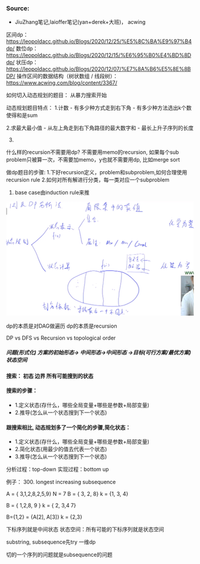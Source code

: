 ### Source:
- JiuZhang笔记,laioffer笔记(yan+derek+大班)， acwing


区间dp：https://leopoldacc.github.io/Blogs/2020/12/25/%E5%8C%BA%E9%97%B4dp/
数位dp：https://leopoldacc.github.io/Blogs/2020/12/15/%E6%95%B0%E4%BD%8Ddp/
状压dp：https://leopoldacc.github.io/Blogs/2020/12/07/%E7%8A%B6%E5%8E%8BDP/
操作区间的数据结构（树状数组 / 线段树）： https://www.acwing.com/blog/content/3367/

如何切入动态规划的题目：  从暴力搜索开始

动态规划题目特点：
1.计数
    - 有多少种方式走到右下角
    - 有多少种方法选出k个数使得和是sum

2.求最大最小值
    - 从左上角走到右下角路径的最大数字和
    - 最长上升子序列的长度

3.


什么样的recursion不需要用dp? 不需要用memo的recursion, 如果每个sub problem只被算一次，不需要加memo，y也就不需要用dp, 比如merge sort

做dp题目的步骤:
1.下好recursion定义，problem和subproblem,如何合理使用recursion rule
2.如何对所有解进行分类，每一类对应一个subproblem
1. base case由induction rule来推


![20210718182544](https://raw.githubusercontent.com/corykingsf/hack-system-design-pixel/main/pictures/20210718182544.png)

dp的本质是对DAG做遍历
dp的本质是recursion

DP vs DFS vs Recursion vs topological order

##### 问题(形式化) 方案的初始形态-> 中间形态->中间形态 ->目标(可行方案/最优方案)状态空间

#### 搜索： 初态 边界 所有可能搜到的状态
#### 搜索的步骤：
-  1.定义状态(存什么，哪些全局变量+哪些是参数+局部变量) 
- 2.推导(怎么从一个状态搜到下一个状态)


#### 跟搜索相比, 动态规划多了一个简化的步骤,简化状态：
-  1.定义状态(存什么，哪些全局变量+哪些是参数+局部变量) 
-  2.简化状态(用最少的值去代表一个状态)
- 3.推导(怎么从一个状态搜到下一个状态)

分析过程：top-down
实现过程：bottom up


例子： 300. longest increasing subsequence

A = { 3,1,2,8,2,5,9}     N = 7
B = { 3,   2, 8}
k = {1,    3, 4}

B = {    1,2,8,     9 }
k = {    2, 3,4     7}

B={1,2} = {A[2], A[3]}
k = {2,3}

下标序列就是中间状态
状态空间：所有可能的下标序列就是状态空间


substring, subsequence先try 一维dp

切的一个序列的问题就是subsequence的问题



